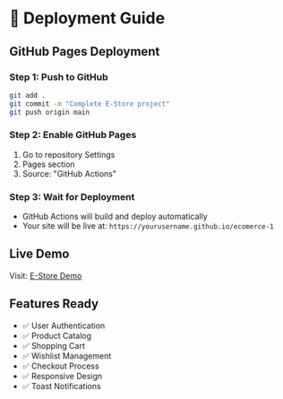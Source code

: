 # 🚀 Deployment Guide

## GitHub Pages Deployment

### Step 1: Push to GitHub

```bash
git add .
git commit -m "Complete E-Store project"
git push origin main
```

### Step 2: Enable GitHub Pages

1. Go to repository Settings
2. Pages section
3. Source: "GitHub Actions"

### Step 3: Wait for Deployment

- GitHub Actions will build and deploy automatically
- Your site will be live at: `https://yourusername.github.io/ecomerce-1`

## Live Demo

Visit: [E-Store Demo](https://yourusername.github.io/ecomerce-1)

## Features Ready

- ✅ User Authentication
- ✅ Product Catalog
- ✅ Shopping Cart
- ✅ Wishlist Management
- ✅ Checkout Process
- ✅ Responsive Design
- ✅ Toast Notifications
